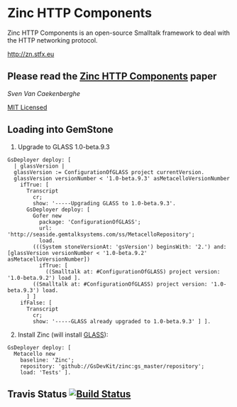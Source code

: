 # Zinc HTTP Components


Zinc HTTP Components is an open-source Smalltalk framework 
to deal with the HTTP networking protocol.


<http://zn.stfx.eu>


## Please read the [Zinc HTTP Components](https://github.com/svenvc/zinc/blob/master/zinc-http-components-paper.md) paper


*Sven Van Caekenberghe* 


[MIT Licensed](https://github.com/svenvc/zinc/blob/master/license.txt)

## Loading into GemStone

1. Upgrade to GLASS 1.0-beta.9.3
   
  ```Smalltalk
  GsDeployer deploy: [
    | glassVersion |
    glassVersion := ConfigurationOfGLASS project currentVersion.
    glassVersion versionNumber < '1.0-beta.9.3' asMetacelloVersionNumber
      ifTrue: [
        Transcript
          cr;
          show: '-----Upgrading GLASS to 1.0-beta.9.3'.
        GsDeployer deploy: [
          Gofer new
            package: 'ConfigurationOfGLASS';
            url: 'http://seaside.gemtalksystems.com/ss/MetacelloRepository';
            load.
          (((System stoneVersionAt: 'gsVersion') beginsWith: '2.') and: [glassVersion versionNumber < '1.0-beta.9.2' asMetacelloVersionNumber])
            ifTrue: [
              ((Smalltalk at: #ConfigurationOfGLASS) project version: '1.0-beta.9.2') load ].
          ((Smalltalk at: #ConfigurationOfGLASS) project version: '1.0-beta.9.3') load.
        ] ]
      ifFalse: [
        Transcript
          cr;
          show: '-----GLASS already upgraded to 1.0-beta.9.3' ] ].
  ```
2. Install Zinc (will install [GLASS](https://github.com/glassdb/glass)):

  ```Smalltalk
  GsDeployer deploy: [
    Metacello new
      baseline: 'Zinc';
      repository: 'github://GsDevKit/zinc:gs_master/repository';
      load: 'Tests' ].
  ```

## Travis Status [![Build Status](https://travis-ci.org/GsDevKit/zinc.png?branch=gs_master)](https://travis-ci.org/gs_master/zinc)
